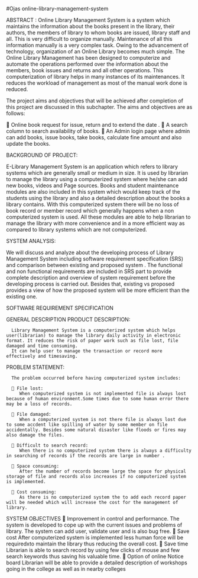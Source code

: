 #Ojas online-library-management-system

ABSTRACT : 
Online Library Management System is a system which maintains the information about the books present in the library, their authors, the members of library to whom books are issued, library staff and all. This is very difficult to organize manually. Maintenance of all this information manually is a very complex task. Owing to the advancement of technology, organization of an Online Library becomes much simple. The Online Library Management has been designed to computerize and automate the operations performed over the information about the members, book issues and returns and all other operations. This computerization of library helps in many instances of its maintenances. It reduces the workload of management as most of the manual work done is reduced.

The project aims and objectives that will be achieved after completion of this project are discussed in this subchapter. The aims and objectives are as follows:

 Online book request for issue, return and to extend the date .
 A search column to search availability of books.
 An Admin login page where admin can add books, issue books, take books, calculate fine amount and also update the books.

BACKGROUND OF PROJECT:

E-Library Management System is an application which refers to library systems which are generally small or medium in size. It is used by librarian to manage the library using a computerized system where he/she can add new books, videos and Page sources. Books and student maintenance modules are also included in this system which would keep track of the students using the library and also a detailed description about the books a library contains. With this computerized system there will be no loss of book record or member record which generally happens when a non computerized system is used. All these modules are able to help librarian to manage the library with more convenience and in a more efficient way as compared to library systems which are not computerized.

SYSTEM ANALYSIS:

We will discuss and analyze about the developing process of Library Management System including software requirement specification (SRS) and comparison between existing and proposed system . The functional and non functional requirements are included in SRS part to provide complete description and overview of system requirement before the developing process is carried out. Besides that, existing vs proposed provides a view of how the proposed system will be more efficient than the existing one.

SOFTWARE REQUIREMENT SPECIFICATION

   GENERAL DESCRIPTION PRODUCT DESCRIPTION:

      Library Management System is a computerized system which helps user(librarian) to manage the library daily activity in electronic format. It reduces the risk of paper work such as file lost, file damaged and time consuming.
      It can help user to manage the transaction or record more effectively and timesaving.

   PROBLEM STATEMENT:

      The problem occurred before having computerized system includes:

       File lost:
         When computerized system is not implemented file is always lost because of human environment.Some times due to some human error there may be a loss of records.

       File damaged:
         When a computerized system is not there file is always lost due to some accdent like spilling of water by some member on file accidentally. Besides some natural disaster like floods or fires may also damage the files.
   
       Difficult to search record:
         When there is no computerized system there is always a difficulty in searching of records if the records are large in number .
   
       Space consuming:
         After the number of records become large the space for physical storage of file and records also increases if no computerized system is implemented.

       Cost consuming:
         As there is no computerized system the to add each record paper will be needed which will increase the cost for the management of library.
    
   SYSTEM OBJECTIVES
       Improvement in control and performance. 
         The system is developed to cope up with the current issues and problems of library. The system can add user, validate user and is also bug free.
       Save cost
         After computerized system is implemented less human force will be requiredxto maintain the library thus reducing the overall cost.
       Save time
         Librarian is able to search record by using few clicks of mouse and few search keywords thus saving his valuable time.
       Option of online Notice board
         Librarian will be able to provide a detailed description of workshops going in the college as well as in nearby colleges
